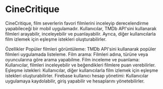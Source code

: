 # CineCritique
CineCritique, film severlerin favori filmlerini inceleyip derecelendirme yapabileceği bir mobil uygulamadır. Kullanıcılar, TMDb API'sini kullanarak filmleri arayabilir, inceleyebilir ve puanlayabilir. Ayrıca, diğer kullanıcılarla film izlemek için eşleşme istekleri oluşturabilirler.

Özellikler
Popüler filmleri görüntüleme: TMDb API'sini kullanarak popüler filmleri uygulamada listeleme.
Film arama: Filmleri adına, türüne veya oyuncularına göre arama yapabilme.
Film inceleme ve puanlama: Kullanıcılar, filmleri inceleyebilir ve beğendikleri filmlere puan verebilirler.
Eşleşme istekleri: Kullanıcılar, diğer kullanıcılarla film izlemek için eşleşme istekleri oluşturabilirler.
Firebase kullanıcı hesap yönetimi: Kullanıcılar uygulamaya kaydolabilir, giriş yapabilir ve hesaplarını yönetebilirler.
